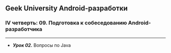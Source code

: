 ## Geek University Android-разработки
### IV четверть: 09. Подготовка к собеседованию Android-разработчика

---

- ***Урок 02.*** Вопросы по Java
